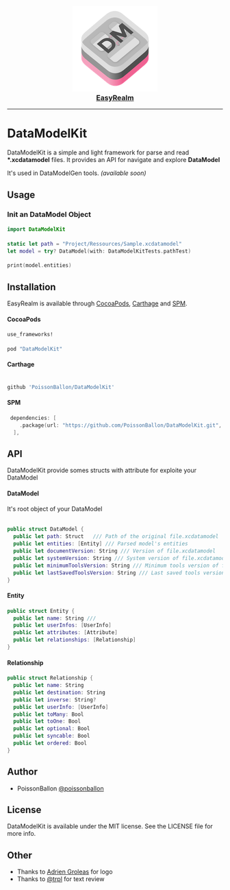<h3 align="center">
  <a href="https://github.com/PoissonBallon/DataModelKit">
    <img src="Assets/data_model_kit_200.png" width="200" />
    <br />
    EasyRealm
  </a>
</h3>

------

# DataModelKit

<!--[![Version](https://img.shields.io/cocoapods/v/EasyRealm.svg?style=flat)](http://cocoapods.org/pods/EasyRealm)
[![Carthage compatible](https://img.shields.io/badge/Carthage-compatible-4BC51D.svg?style=flat)](https://github.com/Carthage/Carthage)
[![Platform](https://img.shields.io/cocoapods/p/EasyRealm.svg?style=flat)](http://cocoapods.org/pods/EasyRealm)

[![Build Status](https://travis-ci.org/PoissonBallon/EasyRealm.svg?branch=master)](https://travis-ci.org/PoissonBallon/EasyRealm)
[![Swift 4](https://img.shields.io/badge/Language-Swift%203-orange.svg)](https://developer.apple.com/swift/)
[![Coverage Status](https://coveralls.io/repos/github/PoissonBallon/EasyRealm/badge.svg?branch=master)](https://coveralls.io/github/PoissonBallon/EasyRealm?branch=master)
[![License](https://img.shields.io/cocoapods/l/EasyRealm.svg?style=flat)](http://cocoapods.org/pods/EasyRealm)
-->
DataModelKit is a simple and light framework for parse and read __*.xcdatamodel__ files. It provides an API for navigate and explore __DataModel__

It's used in DataModelGen tools. _(available soon)_

## Usage

### Init an DataModel Object

```swift
import DataModelKit

static let path = "Project/Ressources/Sample.xcdatamodel"
let model = try? DataModel(with: DataModelKitTests.pathTest)

print(model.entities)
```

## Installation

EasyRealm is available through [CocoaPods](http://cocoapods.org), [Carthage](https://github.com/Carthage/Carthage) and [SPM](https://github.com/apple/swift-package-manager).

#### CocoaPods
```ruby
use_frameworks!

pod "DataModelKit"
```

#### Carthage
```ruby

github 'PoissonBallon/DataModelKit'
```

#### SPM 
```swift
 dependencies: [
    .package(url: "https://github.com/PoissonBallon/DataModelKit.git", .upToNextMinor(from:"1.0.0"))
  ],
```


## API

DataModelKit provide somes structs with attribute for exploite your DataModel 

#### DataModel
It's root object of your DataModel 

```swift

public struct DataModel {  
  public let path: Struct   /// Path of the original file.xcdatamodel
  public let entities: [Entity] /// Parsed model's entities
  public let documentVersion: String /// Version of file.xcdatamodel
  public let systemVersion: String /// System version of file.xcdatamodel
  public let minimumToolsVersion: String /// Minimum tools version of file.xcdatamodel
  public let lastSavedToolsVersion: String /// Last saved tools version of file.xcdatamodel
}
```

#### Entity

```swift
public struct Entity {
  public let name: String /// 
  public let userInfos: [UserInfo]
  public let attributes: [Attribute]
  public let relationships: [Relationship]
}
```

#### Relationship

```swift
public struct Relationship {
  public let name: String
  public let destination: String
  public let inverse: String?
  public let userInfo: [UserInfo]
  public let toMany: Bool
  public let toOne: Bool
  public let optional: Bool
  public let syncable: Bool
  public let ordered: Bool
}

```

## Author

* PoissonBallon [@poissonballon](https://twitter.com/poissonballon)

## License

DataModelKit is available under the MIT license. See the LICENSE file for more info.

## Other

* Thanks to [Adrien Groleas](https://adriengroleas.fr) for logo
* Thanks to [@trpl](https://github.com/trpl) for text review
